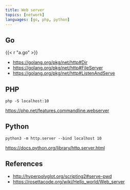 ```yaml
---
title: Web server
topics: [network]
languages: [go, php, python]
---
```


## Go

{{< r "a.go" >}}

- <https://golang.org/pkg/net/http#Dir>
- <https://golang.org/pkg/net/http#FileServer>
- <https://golang.org/pkg/net/http#ListenAndServe>

## PHP

~~~
php -S localhost:10
~~~

<https://php.net/features.commandline.webserver>

## Python

~~~
python3 -m http.server --bind localhost 10
~~~

<https://docs.python.org/library/http.server.html>

## References

- <http://hyperpolyglot.org/scripting2#serve-pwd>
- <https://rosettacode.org/wiki/Hello_world/Web_server>
